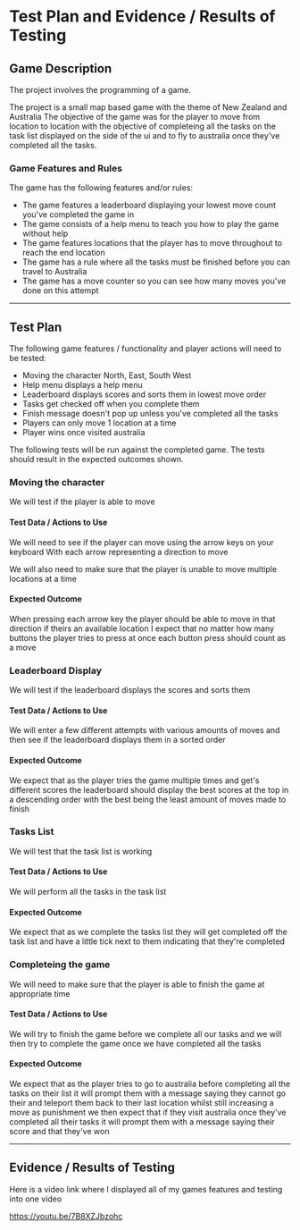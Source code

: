 # Test Plan and Evidence / Results of Testing

## Game Description

The project involves the programming of a game.

The project is a small map based game with the theme of New Zealand and Australia
The objective of the game was for the player to move from location to location with the objective of completeing all the tasks 
on the task list displayed on the side of the ui and to fly to australia once they've
completed all the tasks.

### Game Features and Rules

The game has the following features and/or rules:

- The game features a leaderboard displaying your lowest move count you've completed the game in
- The game consists of a help menu to teach you how to play the game without help
- The game features locations that the player has to move throughout to reach the end location
- The game has a rule where all the tasks must be finished before you can travel to Australia
- The game has a move counter so you can see how many moves you've done on this attempt

---

## Test Plan

The following game features / functionality and player actions will need to be tested:

- Moving the character North, East, South West
- Help menu displays a help menu
- Leaderboard displays scores and sorts them in lowest move order
- Tasks get checked off when you complete them
- Finish message doesn't pop up unless you've completed all the tasks
- Players can only move 1 location at a time
- Player wins once visited australia

The following tests will be run against the completed game. The tests should result in the expected outcomes shown.


### Moving the character

We will test if the player is able to move 

#### Test Data / Actions to Use

We will need to see if the player can move using the arrow keys on your keyboard
With each arrow representing a direction to move

We will also need to make sure that the player is unable to move multiple locations at a time
#### Expected Outcome
When pressing each arrow key the player should be able to move in that direction if theirs an available location
I expect that no matter how many buttons the player tries to press at once each button press should count as a move 



### Leaderboard Display

We will test if the leaderboard displays the scores and sorts them

#### Test Data / Actions to Use

We will enter a few different attempts with various amounts of moves and then see if the leaderboard displays them in a sorted order

#### Expected Outcome

We expect that as the player tries the game multiple times and get's different scores the leaderboard should display the best scores at the top in a descending order with the best being the least amount of moves made to finish


### Tasks List

We will test that the task list is working

#### Test Data / Actions to Use

We will perform all the tasks in the task list

#### Expected Outcome

We expect that as we complete the tasks list they will get completed off the task list and have a little tick next to them indicating that they're completed


### Completeing the game

We will need to make sure that the player is able to finish the game at appropriate time

#### Test Data / Actions to Use

We will try to finish the game before we complete all our tasks and we will then try to complete the game once we have completed all the tasks

#### Expected Outcome

We expect that as the player tries to go to australia before completing all the tasks on their list it will prompt them with a message saying they cannot go their and teleport them back to their last location whilst still increasing a move as punishment we then expect that if they visit australia once they've completed all their tasks it will prompt them with a message saying their score and that they've won


---


## Evidence / Results of Testing

Here is a video link where I displayed all of my games features and testing into one video

https://youtu.be/7B8XZJbzohc
